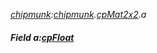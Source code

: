 _[chipmunk](../../modules/chipmunk/chipmunk-module.md):[chipmunk](../../modules/chipmunk/chipmunk-module.md).[cpMat2x2](../../modules/chipmunk/chipmunk-cpmat2x2.md).a_
##### Field a:[cpFloat](../../modules/chipmunk/chipmunk-cpfloat.md)
